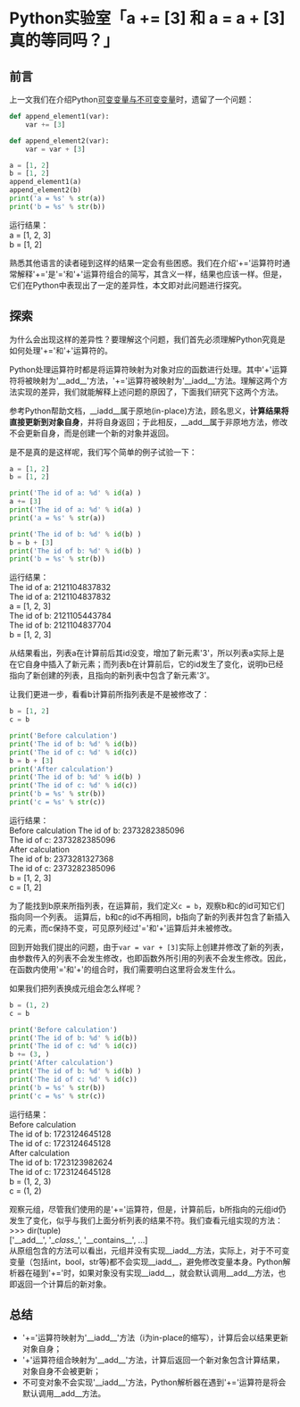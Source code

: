 # Python实验室「a += [3] 和 a = a + [3]真的等同吗？」

## 前言
上一文我们在介绍Python[可变变量与不可变变量](https://www.toutiao.com/i6717525334629024263/)时，遗留了一个问题：

```python
def append_element1(var):
    var += [3]

def append_element2(var):
    var = var + [3]

a = [1, 2]
b = [1, 2]
append_element1(a)
append_element2(b)
print('a = %s' % str(a))
print('b = %s' % str(b))
```
运行结果：  
a = [1, 2, 3]  
b = [1, 2] 

熟悉其他语言的读者碰到这样的结果一定会有些困惑。我们在介绍'+='运算符时通常解释'+='是'='和'+'运算符组合的简写，其含义一样，结果也应该一样。但是，它们在Python中表现出了一定的差异性，本文即对此问题进行探究。

## 探索
为什么会出现这样的差异性？要理解这个问题，我们首先必须理解Python究竟是如何处理'+='和'+'运算符的。

Python处理运算符时都是将运算符映射为对象对应的函数进行处理。其中'+'运算符将被映射为'\_\_add\_\_'方法，'+='运算符被映射为'\_\_iadd\_\_'方法。理解这两个方法实现的差异，我们就能解释上述问题的原因了，下面我们研究下这两个方法。

参考Python帮助文档，\_\_iadd\_\_属于原地(in-place)方法，顾名思义，**计算结果将直接更新到对象自身**，并将自身返回；于此相反，\_\_add\_\_属于非原地方法，修改不会更新自身，而是创建一个新的对象并返回。

是不是真的是这样呢，我们写个简单的例子试验一下：
```python
a = [1, 2]
b = [1, 2]

print('The id of a: %d' % id(a) )
a += [3]
print('The id of a: %d' % id(a) )
print('a = %s' % str(a))

print('The id of b: %d' % id(b) )
b = b + [3]
print('The id of b: %d' % id(b) )
print('b = %s' % str(b))
```
运行结果：  
The id of a: 2121104837832  
The id of a: 2121104837832  
a = [1, 2, 3]  
The id of b: 2121105443784  
The id of b: 2121104837704  
b = [1, 2, 3]  

从结果看出，列表a在计算前后其id没变，增加了新元素'3'，所以列表a实际上是在它自身中插入了新元素；而列表b在计算前后，它的id发生了变化，说明b已经指向了新创建的列表，且指向的新列表中包含了新元素'3'。

让我们更进一步，看看b计算前所指列表是不是被修改了：

```python
b = [1, 2]
c = b

print('Before calculation')
print('The id of b: %d' % id(b))
print('The id of c: %d' % id(c))
b = b + [3]
print('After calculation')
print('The id of b: %d' % id(b) )
print('The id of c: %d' % id(c))
print('b = %s' % str(b))
print('c = %s' % str(c))
```
运行结果：  
Before calculation 
The id of b: 2373282385096  
The id of c: 2373282385096   
After calculation  
The id of b: 2373281327368  
The id of c: 2373282385096  
b = [1, 2, 3]  
c = [1, 2]   

为了能找到b原来所指列表，在运算前，我们定义`c = b`，观察b和c的id可知它们指向同一个列表。
运算后，b和c的id不再相同，b指向了新的列表并包含了新插入的元素，而c保持不变，可见原列经过'='和'+'运算后并未被修改。

回到开始我们提出的问题，由于`var = var + [3]`实际上创建并修改了新的列表，由参数传入的列表不会发生修改，也即函数外所引用的列表不会发生修改。因此，在函数内使用'='和'+'的组合时，我们需要明白这里将会发生什么。

如果我们把列表换成元组会怎么样呢？
```python
b = (1, 2)
c = b

print('Before calculation')
print('The id of b: %d' % id(b))
print('The id of c: %d' % id(c))
b += (3, )
print('After calculation')
print('The id of b: %d' % id(b) )
print('The id of c: %d' % id(c))
print('b = %s' % str(b))
print('c = %s' % str(c))
```
运行结果：  
Before calculation  
The id of b: 1723124645128  
The id of c: 1723124645128  
After calculation  
The id of b: 1723123982624  
The id of c: 1723124645128  
b = (1, 2, 3)  
c = (1, 2)  

观察元组，尽管我们使用的是'+='运算符，但是，计算前后，b所指向的元组id仍发生了变化，似乎与我们上面分析列表的结果不符。我们查看元组实现的方法：  
\>>> dir(tuple)  
\['\_\_add_\_', '\__class__', '\_\_contains\_\_', ...]  
从原组包含的方法可以看出，元组并没有实现\_\_iadd\_\_方法，实际上，对于不可变变量（包括int，bool，str等)都不会实现\_\_iadd\_\_，避免修改变量本身。Python解析器在碰到'+='时，如果对象没有实现\_\_iadd\_\_，就会默认调用\_\_add\_\_方法，也即返回一个计算后的新对象。

## 总结
- '+='运算符映射为'\_\_iadd\_\_'方法（i为in-place的缩写），计算后会以结果更新对象自身；
- '+'运算符组合映射为'\_\_add\_\_'方法，计算后返回一个新对象包含计算结果，对象自身不会被更新；
- 不可变对象不会实现'\_\_iadd\_\_'方法，Python解析器在遇到'+='运算符是将会默认调用\_\_add\_\_方法。
